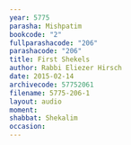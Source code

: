 ```yaml
---
year: 5775
parasha: Mishpatim
bookcode: "2"
fullparashacode: "206"
parashacode: "206"
title: First Shekels
author: Rabbi Eliezer Hirsch
date: 2015-02-14
archivecode: 57752061
filename: 5775-206-1
layout: audio
moment: 
shabbat: Shekalim
occasion: 
---
```

